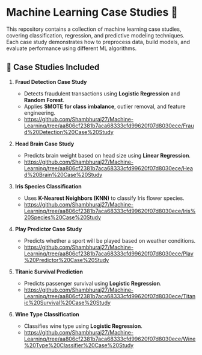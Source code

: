 # Machine Learning Case Studies 🚀

This repository contains a collection of machine learning case studies, covering classification, regression, and predictive modeling techniques. Each case study demonstrates how to preprocess data, build models, and evaluate performance using different ML algorithms.

## 📂 Case Studies Included

1. **Fraud Detection Case Study**  
   - Detects fraudulent transactions using **Logistic Regression** and **Random Forest**.  
   - Applies **SMOTE for class imbalance**, outlier removal, and feature engineering.  
   - https://github.com/Shambhuraj27/Machine-Learning/tree/aa806cf2381b7aca68333cfd99620f07d8030ece/Fraud%20Detection%20Case%20Study

2. **Head Brain Case Study**  
   - Predicts brain weight based on head size using **Linear Regression**.  
   - https://github.com/Shambhuraj27/Machine-Learning/tree/aa806cf2381b7aca68333cfd99620f07d8030ece/Head%20Brain%20Case%20Study

3. **Iris Species Classification**  
   - Uses **K-Nearest Neighbors (KNN)** to classify Iris flower species.  
   - https://github.com/Shambhuraj27/Machine-Learning/tree/aa806cf2381b7aca68333cfd99620f07d8030ece/Iris%20Species%20Case%20Study

4. **Play Predictor Case Study**  
   - Predicts whether a sport will be played based on weather conditions.  
   - https://github.com/Shambhuraj27/Machine-Learning/tree/aa806cf2381b7aca68333cfd99620f07d8030ece/Play%20Predictor%20Case%20Study

5. **Titanic Survival Prediction**  
   - Predicts passenger survival using **Logistic Regression**.  
   - https://github.com/Shambhuraj27/Machine-Learning/tree/aa806cf2381b7aca68333cfd99620f07d8030ece/Titanic%20Survival%20Case%20Study

6. **Wine Type Classification**  
   - Classifies wine type using **Logistic Regression**.  
   - https://github.com/Shambhuraj27/Machine-Learning/tree/aa806cf2381b7aca68333cfd99620f07d8030ece/Wine%20Type%20Classifier%20Case%20Study


